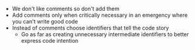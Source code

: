 - We don't like comments so don't add them
- Add comments only when critically necessary in an emergency where you can't write good code
- Instead of comments choose identifiers that tell the code story
  - Go as far as creating unnecessary intermediate identifiers to better express code intention
